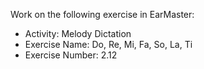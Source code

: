 Work on the following exercise in EarMaster:
- Activity: Melody Dictation
- Exercise Name: Do, Re, Mi, Fa, So, La, Ti
- Exercise Number: 2.12

